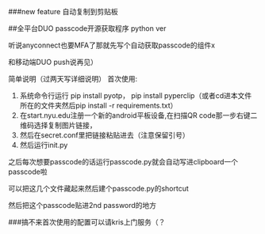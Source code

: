 ###new feature
自动复制到剪贴板


##全平台DUO passcode开源获取程序 python ver

听说anyconnect也要MFA了那就先写个自动获取passcode的组件x

和移动端DUO push说再见）

简单说明（过两天写详细说明）
首次使用:
1. 系统命令行运行 pip install pyotp， pip install pyperclip（或者cd进本文件所在的文件夹然后pip install -r requirements.txt）
2. 在start.nyu.edu注册一个新的android平板设备,在扫描QR code那一步右键二维码选择复制图片链接，
3. 然后在secret.conf里把链接粘贴进去（注意保留引号）
4. 然后运行init.py


之后每次想要passcode的话运行passcode.py就会自动写进clipboard一个passcode啦

可以把这几个文件藏起来然后建个passcode.py的shortcut

然后把这个passcode贴进2nd password的地方


###搞不来首次使用的配置可以请kris上门服务（？
